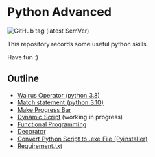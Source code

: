 # Python Advanced

![GitHub tag (latest SemVer)](https://img.shields.io/github/v/tag/RottenTangerine/Advanced-Python?label=version)

This repository records some useful python skills.

Have fun :)

## Outline

- [Walrus Operator (python 3.8)](https://github.com/RottenTangerine/Advanced-Python/blob/master/Walrus%20Operator.ipynb)
- [Match statement (python 3.10)](https://github.com/RottenTangerine/Advanced-Python/blob/master/Match%20Statement.ipynb)
- [Make Progress Bar](https://github.com/RottenTangerine/Advanced-Python/blob/master/Progress%20Bar.ipynb)
- [Dynamic Script](https://github.com/RottenTangerine/Advanced-Python/blob/master/Dynamic%20Script.ipynb) (working in progress)
- [Functional Programming](https://github.com/RottenTangerine/Advanced-Python/blob/master/Functional%20Programming.ipynb)
- [Decorator](https://github.com/RottenTangerine/Advanced-Python/blob/master/Decorator.ipynb)
- [Convert Python Script to .exe File (Pyinstaller)](https://github.com/RottenTangerine/Advanced-Python/blob/master/Pyinstaller/Note.md)
- [Requirement.txt](https://github.com/RottenTangerine/Advanced-Python/blob/master/Requirement.md)

